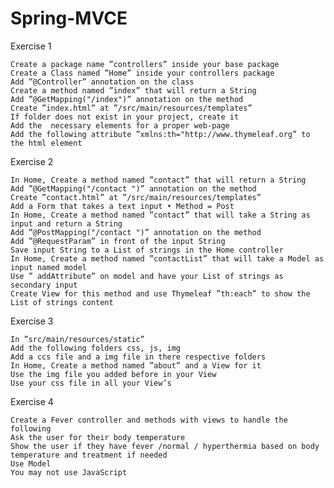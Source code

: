 # Spring-MVCE

Exercise 1

    Create a package name ”controllers” inside your base package
    Create a Class named ”Home” inside your controllers package
    Add ”@Controller” annotation on the class
    Create a method named ”index” that will return a String
    Add ”@GetMapping("/index")” annotation on the method
    Create ”index.html” at ”/src/main/resources/templates”
    If folder does not exist in your project, create it
    Add the  necessary elements for a proper web-page
    Add the following attribute ”xmlns:th="http://www.thymeleaf.org” to the html element

Exercise 2

    In Home, Create a method named ”contact” that will return a String
    Add ”@GetMapping("/contact ")” annotation on the method
    Create ”contact.html” at ”/src/main/resources/templates”
    Add a Form that takes a text input • Method = Post
    In Home, Create a method named ”contact” that will take a String as input and return a String
    Add ”@PostMapping("/contact ")” annotation on the method
    Add ”@RequestParam” in front of the input String
    Save input String to a List of strings in the Home controller
    In Home, Create a method named ”contactList” that will take a Model as input named model
    Use ” addAttribute” on model and have your List of strings as secondary input
    Create View for this method and use Thymeleaf ”th:each” to show the List of strings content

Exercise 3

    In ”src/main/resources/static”
    Add the following folders css, js, img
    Add a ccs file and a img file in there respective folders
    In Home, Create a method named ”about” and a View for it
    Use the img file you added before in your View
    Use your css file in all your View’s

Exercise 4

    Create a Fever controller and methods with views to handle the following
    Ask the user for their body temperature
    Show the user if they have fever /normal / hyperthermia based on body temperature and treatment if needed
    Use Model
    You may not use JavaScript
